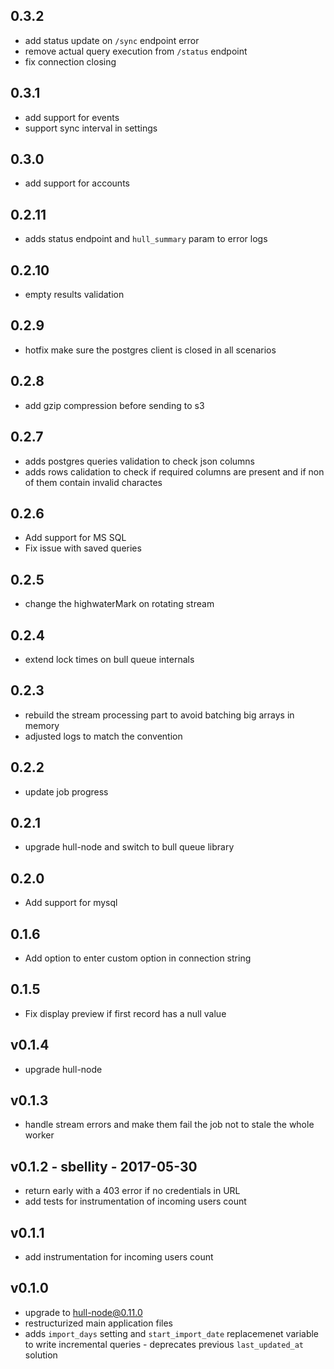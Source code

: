 ## 0.3.2
- add status update on `/sync` endpoint error
- remove actual query execution from `/status` endpoint
- fix connection closing

## 0.3.1
- add support for events
- support sync interval in settings

## 0.3.0
- add support for accounts

## 0.2.11
- adds status endpoint and `hull_summary` param to error logs

## 0.2.10
- empty results validation

## 0.2.9
- hotfix make sure the postgres client is closed in all scenarios

## 0.2.8
- add gzip compression before sending to s3

## 0.2.7
- adds postgres queries validation to check json columns
- adds rows calidation to check if required columns are present and if non of them contain invalid charactes

## 0.2.6
- Add support for MS SQL
- Fix issue with saved queries

## 0.2.5
- change the highwaterMark on rotating stream

## 0.2.4
- extend lock times on bull queue internals

## 0.2.3
- rebuild the stream processing part to avoid batching big arrays in memory
- adjusted logs to match the convention

## 0.2.2
- update job progress

## 0.2.1
- upgrade hull-node and switch to bull queue library

## 0.2.0
- Add support for mysql

## 0.1.6
- Add option to enter custom option in connection string

## 0.1.5
- Fix display preview if first record has a null value

## v0.1.4
- upgrade hull-node

## v0.1.3
- handle stream errors and make them fail the job not to stale the whole worker

## v0.1.2 - sbellity - 2017-05-30
- return early with a 403 error if no credentials in URL
- add tests for instrumentation of incoming users count

## v0.1.1
- add instrumentation for incoming users count

## v0.1.0
- upgrade to hull-node@0.11.0
- restructurized main application files
- adds `import_days` setting and `start_import_date` replacemenet variable to write incremental queries - deprecates previous `last_updated_at` solution
